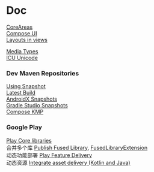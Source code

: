 # Doc

[CoreAreas](https://developer.android.com/develop/core-areas)  
[Compose UI](https://developer.android.com/develop/ui)  
[Layouts in views](https://developer.android.com/develop/ui/views/layout/declaring-layout)  

[Media Types](https://www.iana.org/assignments/media-types/media-types.xhtml)  
[ICU Unicode](https://icu.unicode.org)  

### Dev Maven Repositories

[Using Snapshot](https://androidx.dev/)  
[Latest Build](https://androidx.dev/snapshots/latest/artifacts)  
[AndroidX Snapshots](https://androidx.dev/snapshots/builds)  
[Gradle Studio Snapshots](https://androidx.dev/studio/builds)  
[Compose KMP](https://androidx.dev/kmp/builds)  

### Google Play
[Play Core libraries](https://developer.android.com/guide/playcore)  
合并多个库 [Publish Fused Library](https://developer.android.com/build/publish-library/fused-library), [FusedLibraryExtension](https://developer.android.com/reference/tools/gradle-api/8.4/com/android/build/api/dsl/FusedLibraryExtension)  
动态功能部署 [Play Feature Delivery](https://developer.android.com/guide/playcore/feature-delivery)   
动态资源 [Integrate asset delivery (Kotlin and Java)](https://developer.android.com/guide/playcore/asset-delivery/integrate-java)  